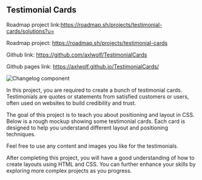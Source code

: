 ## Testimonial Cards

Roadmap project link:https://roadmap.sh/projects/testimonial-cards/solutions?u=

Roadmap project: https://roadmap.sh/projects/testimonial-cards

Github link: https://github.com/axlwolf/TestimonialCards

Github pages link: https://axlwolf.github.io/TestimonialCards/


![Changelog component](https://assets.roadmap.sh/guest/testimonials-min-3j2j4.png)

In this project, you are required to create a bunch of testimonial cards. Testimonials are quotes or statements from satisfied customers or users, often used on websites to build credibility and trust.

The goal of this project is to teach you about positioning and layout in CSS. Below is a rough mockup showing some testimonial cards. Each card is designed to help you understand different layout and positioning techniques.

Feel free to use any content and images you like for the testimonials.

After completing this project, you will have a good understanding of how to create layouts using HTML and CSS. You can further enhance your skills by exploring more complex projects as you progress.